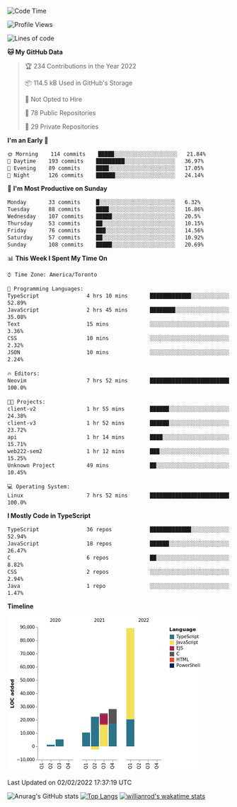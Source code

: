 <!--START_SECTION:waka-->
![Code Time](http://img.shields.io/badge/Code%20Time-137%20hrs%203%20mins-blue)

![Profile Views](http://img.shields.io/badge/Profile%20Views-25-blue)

![Lines of code](https://img.shields.io/badge/From%20Hello%20World%20I%27ve%20Written-179%20Thousand%20lines%20of%20code-blue)

**🐱 My GitHub Data** 

> 🏆 234 Contributions in the Year 2022
 > 
> 📦 114.5 kB Used in GitHub's Storage 
 > 
> 🚫 Not Opted to Hire
 > 
> 📜 78 Public Repositories 
 > 
> 🔑 29 Private Repositories  
 > 
**I'm an Early 🐤** 

```text
🌞 Morning    114 commits    █████░░░░░░░░░░░░░░░░░░░░   21.84% 
🌆 Daytime    193 commits    █████████░░░░░░░░░░░░░░░░   36.97% 
🌃 Evening    89 commits     ████░░░░░░░░░░░░░░░░░░░░░   17.05% 
🌙 Night      126 commits    ██████░░░░░░░░░░░░░░░░░░░   24.14%

```
📅 **I'm Most Productive on Sunday** 

```text
Monday       33 commits     █░░░░░░░░░░░░░░░░░░░░░░░░   6.32% 
Tuesday      88 commits     ████░░░░░░░░░░░░░░░░░░░░░   16.86% 
Wednesday    107 commits    █████░░░░░░░░░░░░░░░░░░░░   20.5% 
Thursday     53 commits     ██░░░░░░░░░░░░░░░░░░░░░░░   10.15% 
Friday       76 commits     ███░░░░░░░░░░░░░░░░░░░░░░   14.56% 
Saturday     57 commits     ██░░░░░░░░░░░░░░░░░░░░░░░   10.92% 
Sunday       108 commits    █████░░░░░░░░░░░░░░░░░░░░   20.69%

```


📊 **This Week I Spent My Time On** 

```text
⌚︎ Time Zone: America/Toronto

💬 Programming Languages: 
TypeScript               4 hrs 10 mins       █████████████░░░░░░░░░░░░   52.89% 
JavaScript               2 hrs 45 mins       ████████░░░░░░░░░░░░░░░░░   35.08% 
Text                     15 mins             ░░░░░░░░░░░░░░░░░░░░░░░░░   3.36% 
CSS                      10 mins             ░░░░░░░░░░░░░░░░░░░░░░░░░   2.32% 
JSON                     10 mins             ░░░░░░░░░░░░░░░░░░░░░░░░░   2.24%

🔥 Editors: 
Neovim                   7 hrs 52 mins       █████████████████████████   100.0%

🐱‍💻 Projects: 
client-v2                1 hr 55 mins        ██████░░░░░░░░░░░░░░░░░░░   24.38% 
client-v3                1 hr 52 mins        ██████░░░░░░░░░░░░░░░░░░░   23.72% 
api                      1 hr 14 mins        ████░░░░░░░░░░░░░░░░░░░░░   15.71% 
web222-sem2              1 hr 12 mins        ███░░░░░░░░░░░░░░░░░░░░░░   15.25% 
Unknown Project          49 mins             ██░░░░░░░░░░░░░░░░░░░░░░░   10.45%

💻 Operating System: 
Linux                    7 hrs 52 mins       █████████████████████████   100.0%

```

**I Mostly Code in TypeScript** 

```text
TypeScript               36 repos            █████████████░░░░░░░░░░░░   52.94% 
JavaScript               18 repos            ██████░░░░░░░░░░░░░░░░░░░   26.47% 
C                        6 repos             ██░░░░░░░░░░░░░░░░░░░░░░░   8.82% 
CSS                      2 repos             ░░░░░░░░░░░░░░░░░░░░░░░░░   2.94% 
Java                     1 repo              ░░░░░░░░░░░░░░░░░░░░░░░░░   1.47%

```


**Timeline**

![Chart not found](https://raw.githubusercontent.com/wise-introvert/wise-introvert/master/charts/bar_graph.png) 


 Last Updated on 02/02/2022 17:37:19 UTC
<!--END_SECTION:waka-->

![Anurag's GitHub stats](https://github-readme-stats.vercel.app/api?username=wise-introvert&count_private=true&show_icons=true)
[![Top Langs](https://github-readme-stats.vercel.app/api/top-langs/?username=wise-introvert&langs_count=10)](https://github.com/anuraghazra/github-readme-stats)
[![willianrod's wakatime stats](https://github-readme-stats.vercel.app/api/wakatime?username=wiseintrovert)](https://github.com/anuraghazra/github-readme-stats)
